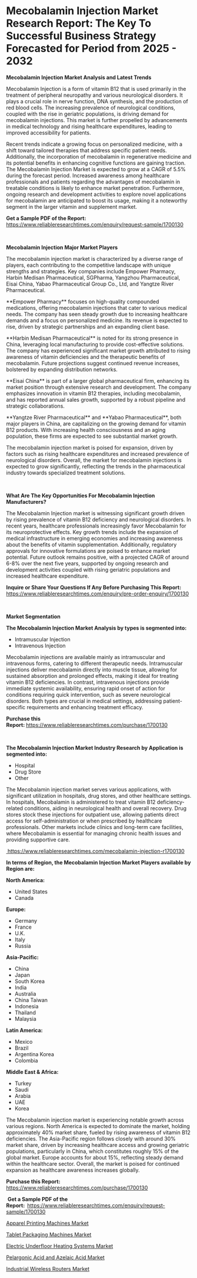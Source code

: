<p><h1>Mecobalamin Injection Market Research Report: The Key To Successful Business Strategy Forecasted for Period from 2025 - 2032</h1></p><p><strong>Mecobalamin Injection Market Analysis and Latest Trends</strong></p>
<p><p>Mecobalamin Injection is a form of vitamin B12 that is used primarily in the treatment of peripheral neuropathy and various neurological disorders. It plays a crucial role in nerve function, DNA synthesis, and the production of red blood cells. The increasing prevalence of neurological conditions, coupled with the rise in geriatric populations, is driving demand for mecobalamin injections. This market is further propelled by advancements in medical technology and rising healthcare expenditures, leading to improved accessibility for patients.</p><p>Recent trends indicate a growing focus on personalized medicine, with a shift toward tailored therapies that address specific patient needs. Additionally, the incorporation of mecobalamin in regenerative medicine and its potential benefits in enhancing cognitive functions are gaining traction. The Mecobalamin Injection Market is expected to grow at a CAGR of 5.5% during the forecast period. Increased awareness among healthcare professionals and patients regarding the advantages of mecobalamin in treatable conditions is likely to enhance market penetration. Furthermore, ongoing research and development activities to explore novel applications for mecobalamin are anticipated to boost its usage, making it a noteworthy segment in the larger vitamin and supplement market.</p></p>
<p><strong>Get a Sample PDF of the Report:&nbsp;</strong> <a href="https://www.reliableresearchtimes.com/enquiry/request-sample/1700130?utm_campaign=3070&utm_medium=2&utm_source=Github&utm_content=ia&utm_term=27032025&utm_id=mecobalamin-injection">https://www.reliableresearchtimes.com/enquiry/request-sample/1700130</a></p>
<p>&nbsp;</p>
<p><strong>Mecobalamin Injection Major Market Players</strong></p>
<p><p>The mecobalamin injection market is characterized by a diverse range of players, each contributing to the competitive landscape with unique strengths and strategies. Key companies include Empower Pharmacy, Harbin Medisan Pharmaceutical, SGPharma, Yangzhou Pharmaceutical, Eisai China, Yabao Pharmaceutical Group Co., Ltd, and Yangtze River Pharmaceutical.</p><p>**Empower Pharmacy** focuses on high-quality compounded medications, offering mecobalamin injections that cater to various medical needs. The company has seen steady growth due to increasing healthcare demands and a focus on personalized medicine. Its revenue is expected to rise, driven by strategic partnerships and an expanding client base.</p><p>**Harbin Medisan Pharmaceutical** is noted for its strong presence in China, leveraging local manufacturing to provide cost-effective solutions. The company has experienced significant market growth attributed to rising awareness of vitamin deficiencies and the therapeutic benefits of mecobalamin. Future projections suggest continued revenue increases, bolstered by expanding distribution networks.</p><p>**Eisai China** is part of a larger global pharmaceutical firm, enhancing its market position through extensive research and development. The company emphasizes innovation in vitamin B12 therapies, including mecobalamin, and has reported annual sales growth, supported by a robust pipeline and strategic collaborations.</p><p>**Yangtze River Pharmaceutical** and **Yabao Pharmaceutical**, both major players in China, are capitalizing on the growing demand for vitamin B12 products. With increasing health consciousness and an aging population, these firms are expected to see substantial market growth.</p><p>The mecobalamin injection market is poised for expansion, driven by factors such as rising healthcare expenditures and increased prevalence of neurological disorders. Overall, the market for mecobalamin injections is expected to grow significantly, reflecting the trends in the pharmaceutical industry towards specialized treatment solutions.</p></p>
<p>&nbsp;</p>
<p><strong>What Are The Key Opportunities For Mecobalamin Injection Manufacturers?</strong></p>
<p><p>The Mecobalamin Injection market is witnessing significant growth driven by rising prevalence of vitamin B12 deficiency and neurological disorders. In recent years, healthcare professionals increasingly favor Mecobalamin for its neuroprotective effects. Key growth trends include the expansion of medical infrastructure in emerging economies and increasing awareness about the benefits of vitamin supplementation. Additionally, regulatory approvals for innovative formulations are poised to enhance market potential. Future outlook remains positive, with a projected CAGR of around 6-8% over the next five years, supported by ongoing research and development activities coupled with rising geriatric populations and increased healthcare expenditure.</p></p>
<p><strong>Inquire or Share Your Questions If Any Before Purchasing This Report:</strong> <a href="https://www.reliableresearchtimes.com/enquiry/pre-order-enquiry/1700130?utm_campaign=3070&utm_medium=2&utm_source=Github&utm_content=ia&utm_term=27032025&utm_id=mecobalamin-injection">https://www.reliableresearchtimes.com/enquiry/pre-order-enquiry/1700130</a></p>
<p>&nbsp;</p>
<p><strong>Market Segmentation</strong></p>
<p><strong>The Mecobalamin Injection Market Analysis by types is segmented into:</strong></p>
<p><ul><li>Intramuscular Injection</li><li>Intravenous Injection</li></ul></p>
<p><p>Mecobalamin injections are available mainly as intramuscular and intravenous forms, catering to different therapeutic needs. Intramuscular injections deliver mecobalamin directly into muscle tissue, allowing for sustained absorption and prolonged effects, making it ideal for treating vitamin B12 deficiencies. In contrast, intravenous injections provide immediate systemic availability, ensuring rapid onset of action for conditions requiring quick intervention, such as severe neurological disorders. Both types are crucial in medical settings, addressing patient-specific requirements and enhancing treatment efficacy.</p></p>
<p><strong>Purchase this Report:&nbsp;</strong><a href="https://www.reliableresearchtimes.com/purchase/1700130?utm_campaign=3070&utm_medium=2&utm_source=Github&utm_content=ia&utm_term=27032025&utm_id=mecobalamin-injection">https://www.reliableresearchtimes.com/purchase/1700130</a></p>
<p>&nbsp;</p>
<p><strong>The Mecobalamin Injection Market Industry Research by Application is segmented into:</strong></p>
<p><ul><li>Hospital</li><li>Drug Store</li><li>Other</li></ul></p>
<p><p>The Mecobalamin injection market serves various applications, with significant utilization in hospitals, drug stores, and other healthcare settings. In hospitals, Mecobalamin is administered to treat vitamin B12 deficiency-related conditions, aiding in neurological health and overall recovery. Drug stores stock these injections for outpatient use, allowing patients direct access for self-administration or when prescribed by healthcare professionals. Other markets include clinics and long-term care facilities, where Mecobalamin is essential for managing chronic health issues and providing supportive care.</p></p>
<p><a href="https://www.reliableresearchtimes.com/mecobalamin-injection-r1700130?utm_campaign=3070&utm_medium=2&utm_source=Github&utm_content=ia&utm_term=27032025&utm_id=mecobalamin-injection">&nbsp;https://www.reliableresearchtimes.com/mecobalamin-injection-r1700130</a></p>
<p><strong>In terms of Region, the Mecobalamin Injection Market Players available by Region are:</strong></p>
<p>
    <p> <strong> North America: </strong>
        <ul>
            <li>United States</li>
            <li>Canada</li>
        </ul>
        </p> 
    <p> <strong> Europe: </strong>
        <ul>
            <li>Germany</li>
            <li>France</li>
            <li>U.K.</li>
            <li>Italy</li>
            <li>Russia</li>
        </ul>
        </p> 
    <p> <strong> Asia-Pacific: </strong>
        <ul>
            <li>China</li>
            <li>Japan</li>
            <li>South Korea</li>
            <li>India</li>
            <li>Australia</li>
            <li>China Taiwan</li>
            <li>Indonesia</li>
            <li>Thailand</li>
            <li>Malaysia</li>
        </ul>
        </p> 
    <p> <strong> Latin America: </strong>
        <ul>
            <li>Mexico</li>
            <li>Brazil</li>
            <li>Argentina Korea</li>
            <li>Colombia</li>
        </ul>
        </p> 
    <p> <strong> Middle East & Africa: </strong>
        <ul>
            <li>Turkey</li>
            <li>Saudi</li>
            <li>Arabia</li>
            <li>UAE</li>
            <li>Korea</li>
        </ul>
    </p>
    </p>
<p><p>The Mecobalamin injection market is experiencing notable growth across various regions. North America is expected to dominate the market, holding approximately 40% market share, fueled by rising awareness of vitamin B12 deficiencies. The Asia-Pacific region follows closely with around 30% market share, driven by increasing healthcare access and growing geriatric populations, particularly in China, which constitutes roughly 15% of the global market. Europe accounts for about 15%, reflecting steady demand within the healthcare sector. Overall, the market is poised for continued expansion as healthcare awareness increases globally.</p></p>
<p><strong>Purchase this Report: </strong><a href="https://www.reliableresearchtimes.com/purchase/1700130?utm_campaign=3070&utm_medium=2&utm_source=Github&utm_content=ia&utm_term=27032025&utm_id=mecobalamin-injection">https://www.reliableresearchtimes.com/purchase/1700130</a></p>
<p>&nbsp;<strong>Get a Sample PDF of the Report:&nbsp;&nbsp;</strong><a href="https://www.reliableresearchtimes.com/enquiry/request-sample/1700130?utm_campaign=3070&utm_medium=2&utm_source=Github&utm_content=ia&utm_term=27032025&utm_id=mecobalamin-injection">https://www.reliableresearchtimes.com/enquiry/request-sample/1700130</a></p>
<p><strong></strong></p>
<p><p><a href="https://www.linkedin.com/pulse/apparel-printing-machines-market-size-global-industry-analysis-gx4ee?utm_campaign=3070&utm_medium=2&utm_source=Github&utm_content=ia&utm_term=27032025&utm_id=mecobalamin-injection">Apparel Printing Machines Market</a></p><p><a href="https://www.linkedin.com/pulse/market-research-report-growth-tablet-packaging-machines-142-hl4qf?utm_campaign=3070&utm_medium=2&utm_source=Github&utm_content=ia&utm_term=27032025&utm_id=mecobalamin-injection">Tablet Packaging Machines Market</a></p><p><a href="https://www.linkedin.com/pulse/growing-electric-underfloor-heating-systems-market-size-fg81e?utm_campaign=3070&utm_medium=2&utm_source=Github&utm_content=ia&utm_term=27032025&utm_id=mecobalamin-injection">Electric Underfloor Heating Systems Market</a></p><p><a href="https://github.com/aidelndasse/Market-Research-Report-List-1/blob/main/pelargonic-acid-and-azelaic-acid-market.md?utm_campaign=3070&utm_medium=2&utm_source=Github&utm_content=ia&utm_term=27032025&utm_id=mecobalamin-injection">Pelargonic Acid and Azelaic Acid Market</a></p><p><a href="https://www.linkedin.com/pulse/surfing-industrial-wireless-routers-wave-riding-market-qwhie?utm_campaign=3070&utm_medium=2&utm_source=Github&utm_content=ia&utm_term=27032025&utm_id=mecobalamin-injection">Industrial Wireless Routers Market</a></p></p>